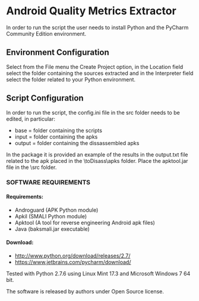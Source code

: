 # Android Quality Metrics Extractor

In order to run the script the user needs to install Python and the PyCharm Community Edition environment.

## Environment Configuration
Select from the File menu the Create Project option, in the Location field select the folder containing the sources extracted and in the Interpreter field select the folder related to your Python environment.

## Script Configuration
In order to run the script, the config.ini file in the src folder needs to be edited, in particular:

* base = folder containing the scripts
* input = folder containing the apks
* output = folder containing the dissassembled apks

In the package it is provided an example of the results in the output.txt file related to the apk placed in the \toDisass\apks folder.
Place the apktool.jar file in the \src folder.

### SOFTWARE REQUIREMENTS

#### Requirements:
* Androguard (APK Python module)
* Apkil (SMALI Python module)
* Apktool (A tool for reverse engineering Android apk files)
* Java (baksmali.jar executable)

#### Download:

* http://www.python.org/download/releases/2.7/
* https://www.jetbrains.com/pycharm/download/

Tested with Python 2.7.6 using Linux Mint 17.3 and Microsoft Windows 7 64 bit.

The software is released by authors under Open Source license.




